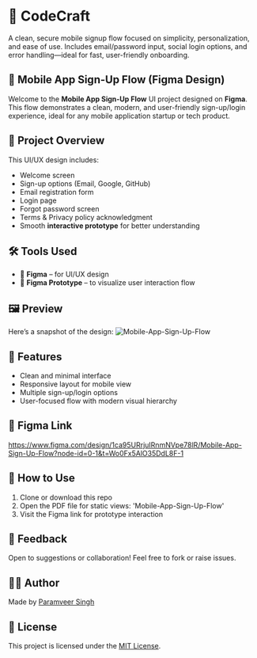 # 📲 CodeCraft

A clean, secure mobile signup flow focused on simplicity, personalization, and ease of use. Includes email/password input, social login options, and error handling—ideal for fast, user-friendly onboarding.

## 📱 Mobile App Sign-Up Flow (Figma Design)

Welcome to the **Mobile App Sign-Up Flow** UI project designed on **Figma**. This flow demonstrates a clean, modern, and user-friendly sign-up/login experience, ideal for any mobile application startup or tech product.

## 📌 Project Overview

This UI/UX design includes:
- Welcome screen
- Sign-up options (Email, Google, GitHub)
- Email registration form
- Login page
- Forgot password screen
- Terms & Privacy policy acknowledgment
- Smooth **interactive prototype** for better understanding

## 🛠️ Tools Used

- 🎨 **Figma** – for UI/UX design
- 🔗 **Figma Prototype** – to visualize user interaction flow

## 🖼️ Preview

Here’s a snapshot of the design:
![Mobile-App-Sign-Up-Flow](https://github.com/user-attachments/assets/6af2dbfb-22b1-474e-b593-5c1238caca5d)


## 🧠 Features

- Clean and minimal interface
- Responsive layout for mobile view
- Multiple sign-up/login options
- User-focused flow with modern visual hierarchy

## 🔗 Figma Link

https://www.figma.com/design/1ca95URrjuIRnmNVpe78lR/Mobile-App-Sign-Up-Flow?node-id=0-1&t=Wo0Fx5AlO35DdL8F-1

## 📂 How to Use

1. Clone or download this repo
2. Open the PDF file for static views: 'Mobile-App-Sign-Up-Flow'
3. Visit the Figma link for prototype interaction

## 💬 Feedback

Open to suggestions or collaboration! Feel free to fork or raise issues.

## 👨‍💻 Author

Made by [Paramveer Singh](https://github.com/ParamveerSingh19)

## 📄 License

This project is licensed under the [MIT License](LICENSE).


